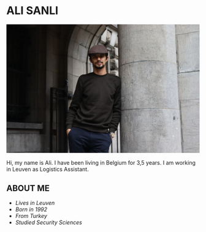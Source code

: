 # ALI SANLI

![Alt text](ali.jpeg)

Hi, my name is Ali. I have been living in Belgium for 3,5 years. I am working in
Leuven as Logistics Assistant.

## **ABOUT ME**

- _Lives in Leuven_
- _Born in 1992_
- _From Turkey_
- _Studied Security Sciences_
